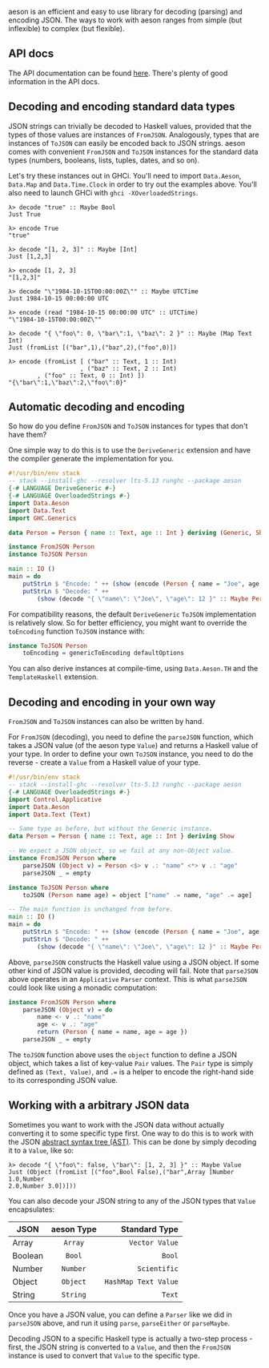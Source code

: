 aeson is an efficient and easy to use library for decoding (parsing) and
encoding JSON. The ways to work with aeson ranges from simple (but inflexible)
to complex (but flexible).

## API docs

The API documentation can be found
[here](https://www.stackage.org/lts-6.3/package/aeson-0.11.2.0). There's plenty
of good information in the API docs.

## Decoding and encoding standard data types

JSON strings can trivially be decoded to Haskell values, provided that the types
of those values are instances of `FromJSON`. Analogously, types that are
instances of `ToJSON` can easily be encoded back to JSON strings. aeson comes
with convenient `FromJSON` and `ToJSON` instances for the standard data types
(numbers, booleans, lists, tuples, dates, and so on).

Let's try these instances out in GHCi. You'll need to import `Data.Aeson`,
`Data.Map` and `Data.Time.Clock` in order to try out the examples above. You'll
also need to launch GHCi with `ghci -XOverloadedStrings`.

    λ> decode "true" :: Maybe Bool
    Just True

    λ> encode True
    "true"

    λ> decode "[1, 2, 3]" :: Maybe [Int]
    Just [1,2,3]

    λ> encode [1, 2, 3]
    "[1,2,3]"

    λ> decode "\"1984-10-15T00:00:00Z\"" :: Maybe UTCTime
    Just 1984-10-15 00:00:00 UTC

    λ> encode (read "1984-10-15 00:00:00 UTC" :: UTCTime)
    "\"1984-10-15T00:00:00Z\""

    λ> decode "{ \"foo\": 0, \"bar\":1, \"baz\": 2 }" :: Maybe (Map Text Int)
    Just (fromList [("bar",1),("baz",2),("foo",0)])

    λ> encode (fromList [ ("bar" :: Text, 1 :: Int)
                        , ("baz" :: Text, 2 :: Int)
			, ("foo" :: Text, 0 :: Int) ])
    "{\"bar\":1,\"baz\":2,\"foo\":0}"

## Automatic decoding and encoding

So how do you define `FromJSON` and `ToJSON` instances for types that don't have
them?

One simple way to do this is to use the `DeriveGeneric` extension and have the
compiler generate the implementation for you.

``` haskell
#!/usr/bin/env stack
-- stack --install-ghc --resolver lts-5.13 runghc --package aeson
{-# LANGUAGE DeriveGeneric #-}
{-# LANGUAGE OverloadedStrings #-}
import Data.Aeson
import Data.Text
import GHC.Generics

data Person = Person { name :: Text, age :: Int } deriving (Generic, Show)

instance FromJSON Person
instance ToJSON Person

main :: IO ()
main = do
    putStrLn $ "Encode: " ++ (show (encode (Person { name = "Joe", age = 12 })))
    putStrLn $ "Decode: " ++
        (show (decode "{ \"name\": \"Joe\", \"age\": 12 }" :: Maybe Person))
```

For compatibility reasons, the default `DeriveGeneric` `ToJSON` implementation
is relatively slow. So for better efficiency, you might want to override the
`toEncoding` function `ToJSON` instance with:

``` haskell
instance ToJSON Person
    toEncoding = genericToEncoding defaultOptions
```

You can also derive instances at compile-time, using `Data.Aeson.TH` and the
`TemplateHaskell` extension.

## Decoding and encoding in your own way

`FromJSON` and `ToJSON` instances can also be written by hand.

For `FromJSON` (decoding), you need to define the `parseJSON` function, which
takes a JSON value (of the aeson type `Value`) and returns a Haskell value of
your type. In order to define your own `ToJSON` instance, you need to do the
reverse - create a `Value` from a Haskell value of your type.

``` haskell
#!/usr/bin/env stack
-- stack --install-ghc --resolver lts-5.13 runghc --package aeson
{-# LANGUAGE OverloadedStrings #-}
import Control.Applicative
import Data.Aeson
import Data.Text (Text)

-- Same type as before, but without the Generic instance.
data Person = Person { name :: Text, age :: Int } deriving Show

-- We expect a JSON object, so we fail at any non-Object value.
instance FromJSON Person where
    parseJSON (Object v) = Person <$> v .: "name" <*> v .: "age"
    parseJSON _ = empty

instance ToJSON Person where
    toJSON (Person name age) = object ["name" .= name, "age" .= age]

-- The main function is unchanged from before.
main :: IO ()
main = do
    putStrLn $ "Encode: " ++ (show (encode (Person { name = "Joe", age = 12 })))
    putStrLn $ "Decode: " ++
        (show (decode "{ \"name\": \"Joe\", \"age\": 12 }" :: Maybe Person))
```

Above, `parseJSON` constructs the Haskell value using a JSON object. If some
other kind of JSON value is provided, decoding will fail. Note that `parseJSON`
above operates in an `Applicative` `Parser` context. This is what `parseJSON`
could look like using a monadic computation:

``` haskell
instance FromJSON Person where
    parseJSON (Object v) = do
        name <- v .: "name"
        age <- v .: "age"
        return (Person { name = name, age = age })
    parseJSON _ = empty
```

The `toJSON` function above uses the `object` function to define a JSON object,
which takes a list of key-value `Pair` values. The `Pair` type is simply defined
as `(Text, Value)`, and `.=` is a helper to encode the right-hand side to its
corresponding JSON value.

## Working with a arbitrary JSON data

Sometimes you want to work with the JSON data without actually converting it to
some specific type first. One way to do this is to work with the JSON [abstract
syntax tree (AST)](https://en.wikipedia.org/wiki/Abstract_syntax_tree). This can
be done by simply decoding it to a `Value`, like so:

    λ> decode "{ \"foo\": false, \"bar\": [1, 2, 3] }" :: Maybe Value
    Just (Object (fromList [("foo",Bool False),("bar",Array [Number 1.0,Number
    2.0,Number 3.0])]))

You can also decode your JSON string to any of the JSON types that `Value`
encapsulates:

| JSON          | aeson Type    | Standard Type        |
| ------------- |:-------------:| --------------------:|
| Array         | `Array`       | `Vector Value`       |
| Boolean       | `Bool`        | `Bool`               |
| Number        | `Number`      | `Scientific`         |
| Object        | `Object`      | `HashMap Text Value` |
| String        | `String`      | `Text`               |

Once you have a JSON value, you can define a `Parser` like we did in `parseJSON`
above, and run it using `parse`, `parseEither` or `parseMaybe`.

Decoding JSON to a specific Haskell type is actually a two-step process - first,
the JSON string is converted to a `Value`, and then the `FromJSON` instance is
used to convert that `Value` to the specific type.
